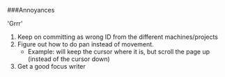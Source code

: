 ###Annoyances

'Grrr'

1. Keep on committing as wrong ID from the different machines/projects
1. Figure out how to do pan instead of movement. 
    -   Example: <C-j> will keep the cursor where it is, but scroll the page up (instead of the cursor down)
1. Get a good focus writer
